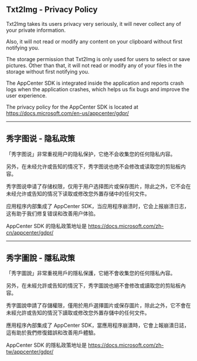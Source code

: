 ## Txt2Img - Privacy Policy

Txt2Img takes its users privacy very seriously, it will never collect any of your private information. 

Also, it will not read or modify any content on your clipboard without first notifying you.

The storage permission that Txt2Img is only used for users to select or save pictures. Other than that, it will not read or modify any of your files in the storage without first notifying you.

The AppCenter SDK is integrated inside the application and reports crash logs when the application crashes, which helps us fix bugs and improve the user experience.

The privacy policy for the AppCenter SDK is located at https://docs.microsoft.com/en-us/appcenter/gdpr/


----

## 秀字图说 - 隐私政策 

「秀字图说」非常重视用户的隐私保护，它绝不会收集您的任何隐私内容。

另外，在未经允许或告知的情况下，秀字图说也绝不会修改或读取您的剪贴板内容。

秀字图说申请了存储权限，仅用于用户选择图片或保存图片，除此之外，它不会在未经允许或告知的情况下读取或修改您外置存储中的任何文件。

应用程序内部集成了 AppCenter SDK，当应用程序崩溃时，它会上报崩溃日志，这有助于我们修复错误和改善用户体验。

AppCenter SDK 的隐私政策地址是 https://docs.microsoft.com/zh-cn/appcenter/gdpr/


----

## 秀字圖說 - 隱私政策 

「秀字圖說」非常重視用戶的隱私保護，它絕不會收集您的任何隱私內容。

另外，在未經允許或告知的情況下，秀字圖說也絕不會修改或讀取您的剪貼板內容。

秀字圖說申請了存儲權限，僅用於用戶選擇圖片或保存圖片，除此之外，它不會在未經允許或告知的情況下讀取或修改您外置存儲中的任何文件。

應用程序內部集成了 AppCenter SDK，當應用程序崩潰時，它會上報崩潰日誌，這有助於我們修復錯誤和改善用戶體驗。

AppCenter SDK 的隱私政策地址是 https://docs.microsoft.com/zh-tw/appcenter/gdpr/
